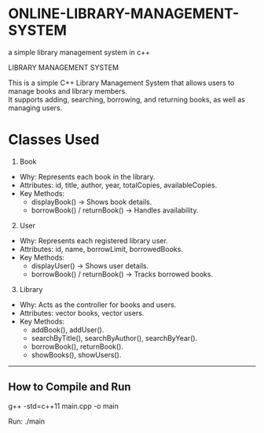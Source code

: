 # ONLINE-LIBRARY-MANAGEMENT-SYSTEM
a simple library management system in c++

LIBRARY MANAGEMENT SYSTEM  

This is a simple C++ Library Management System that allows users to manage books and library members.  
It supports adding, searching, borrowing, and returning books, as well as managing users.


# Classes Used

1. Book
- Why: Represents each book in the library.  
- Attributes: id, title, author, year, totalCopies, availableCopies.  
- Key Methods:
  - displayBook() → Shows book details.
  - borrowBook() / returnBook() → Handles availability.

2. User
- Why: Represents each registered library user.  
- Attributes: id, name, borrowLimit, borrowedBooks.  
- Key Methods:
  - displayUser() → Shows user details.
  - borrowBook() / returnBook() → Tracks borrowed books.

3. Library
- Why: Acts as the controller for books and users.  
- Attributes: vector<Book> books, vector<User> users.  
- Key Methods:
  - addBook(), addUser().
  - searchByTitle(), searchByAuthor(), searchByYear().
  - borrowBook(), returnBook().
  - showBooks(), showUsers().

---

## How to Compile and Run


g++ -std=c++11 main.cpp -o main      


Run:
    ./main 
    

